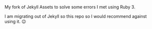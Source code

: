 My fork of Jekyll Assets to solve some errors I met using Ruby 3.

I am migrating out of Jekyll so this repo so I would recommend against using it. 😉
